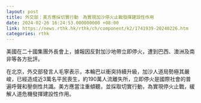 ```yaml
---
layout: post
title: 外交部：美方應採切實行動　為實現加沙停火止戰發揮建設性作用
date: 2024-02-26 16:24:53.000000000 +08:00
link: https://news.rthk.hk/rthk/ch/component/k2/1741939-20240226.htm
categories: rthk
---
```


美國在二十國集團外長會上，據報因反對加沙地帶立即停火，遭到巴西、澳洲及南非等各方批評。

在北京，外交部發言人毛寧表示，本輪巴以衝突持續升級，加沙人道局勢極其嚴峻，已經造成近3萬名平民喪生，約190萬人流離失所，立即停火是國際社會的普遍呼聲和壓倒性共識。美方應當注重傾聽，並採取切實行動，為實現停火止戰，緩解人道危機發揮建設性作用。
